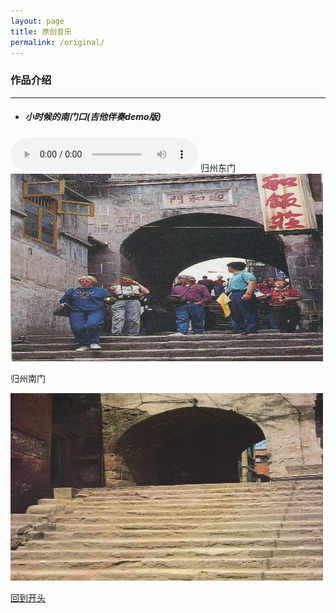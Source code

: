 ```yaml
---
layout: page
title: 原创音乐
permalink: /original/  
---
```

### 作品介绍
---
* ##### 小时候的南门口(吉他伴奏demo版) <span id="jump"></span>
<audio src="/assets/audio/nanmen.mp3" controls="controls">
</audio>  
归州东门

<img src="/assets/images/original/dongmen.jpg" alt="归州东门" width="500" height="300" align="bottom" />

归州南门

<img src="/assets/images/original/nanmen.jpg" alt="归州南门" width="500" height="300" align="bottom" />

[回到开头](#jump)
